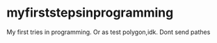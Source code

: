 # myfirststepsinprogramming
My first tries in programming. Or as test polygon,idk. Dont send pathes
